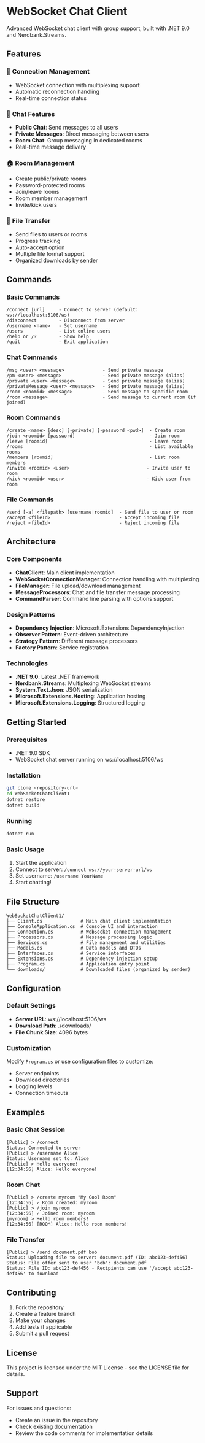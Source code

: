 # WebSocket Chat Client

Advanced WebSocket chat client with group support, built with .NET 9.0 and Nerdbank.Streams.

## Features

### 🔗 **Connection Management**
- WebSocket connection with multiplexing support
- Automatic reconnection handling
- Real-time connection status

### 💬 **Chat Features**
- **Public Chat**: Send messages to all users
- **Private Messages**: Direct messaging between users
- **Room Chat**: Group messaging in dedicated rooms
- Real-time message delivery

### 🏠 **Room Management**
- Create public/private rooms
- Password-protected rooms
- Join/leave rooms
- Room member management
- Invite/kick users

### 📁 **File Transfer**
- Send files to users or rooms
- Progress tracking
- Auto-accept option
- Multiple file format support
- Organized downloads by sender

## Commands

### Basic Commands
```
/connect [url]     - Connect to server (default: ws://localhost:5106/ws)
/disconnect        - Disconnect from server
/username <name>   - Set username
/users             - List online users
/help or /?        - Show help
/quit              - Exit application
```

### Chat Commands
```
/msg <user> <message>              - Send private message
/pm <user> <message>               - Send private message (alias)
/private <user> <message>          - Send private message (alias)
/privateMessage <user> <message>   - Send private message (alias)
/room <roomid> <message>           - Send message to specific room
/room <message>                    - Send message to current room (if joined)
```

### Room Commands
```
/create <name> [desc] [-private] [-password <pwd>]  - Create room
/join <roomid> [password]                           - Join room
/leave [roomid]                                     - Leave room
/rooms                                              - List available rooms
/members [roomid]                                   - List room members
/invite <roomid> <user>                            - Invite user to room
/kick <roomid> <user>                              - Kick user from room
```

### File Commands
```
/send [-a] <filepath> [username|roomid]  - Send file to user or room
/accept <fileId>                         - Accept incoming file
/reject <fileId>                         - Reject incoming file
```

## Architecture

### Core Components
- **ChatClient**: Main client implementation
- **WebSocketConnectionManager**: Connection handling with multiplexing
- **FileManager**: File upload/download management
- **MessageProcessors**: Chat and file transfer message processing
- **CommandParser**: Command line parsing with options support

### Design Patterns
- **Dependency Injection**: Microsoft.Extensions.DependencyInjection
- **Observer Pattern**: Event-driven architecture
- **Strategy Pattern**: Different message processors
- **Factory Pattern**: Service registration

### Technologies
- **.NET 9.0**: Latest .NET framework
- **Nerdbank.Streams**: Multiplexing WebSocket streams
- **System.Text.Json**: JSON serialization
- **Microsoft.Extensions.Hosting**: Application hosting
- **Microsoft.Extensions.Logging**: Structured logging

## Getting Started

### Prerequisites
- .NET 9.0 SDK
- WebSocket chat server running on ws://localhost:5106/ws

### Installation
```bash
git clone <repository-url>
cd WebSocketChatClient1
dotnet restore
dotnet build
```

### Running
```bash
dotnet run
```

### Basic Usage
1. Start the application
2. Connect to server: `/connect ws://your-server-url/ws`
3. Set username: `/username YourName`
4. Start chatting!

## File Structure
```
WebSocketChatClient1/
├── Client.cs              # Main chat client implementation
├── ConsoleApplication.cs  # Console UI and interaction
├── Connection.cs          # WebSocket connection management
├── Processors.cs          # Message processing logic
├── Services.cs            # File management and utilities
├── Models.cs              # Data models and DTOs
├── Interfaces.cs          # Service interfaces
├── Extensions.cs          # Dependency injection setup
├── Program.cs             # Application entry point
└── downloads/             # Downloaded files (organized by sender)
```

## Configuration

### Default Settings
- **Server URL**: ws://localhost:5106/ws
- **Download Path**: ./downloads/
- **File Chunk Size**: 4096 bytes

### Customization
Modify `Program.cs` or use configuration files to customize:
- Server endpoints
- Download directories
- Logging levels
- Connection timeouts

## Examples

### Basic Chat Session
```
[Public] > /connect
Status: Connected to server
[Public] > /username Alice
Status: Username set to: Alice
[Public] > Hello everyone!
[12:34:56] Alice: Hello everyone!
```

### Room Chat
```
[Public] > /create myroom "My Cool Room"
[12:34:56] ✓ Room created: myroom
[Public] > /join myroom
[12:34:56] ✓ Joined room: myroom
[myroom] > Hello room members!
[12:34:56] [ROOM] Alice: Hello room members!
```

### File Transfer
```
[Public] > /send document.pdf bob
Status: Uploading file to server: document.pdf (ID: abc123-def456)
Status: File offer sent to user 'bob': document.pdf
Status: File ID: abc123-def456 - Recipients can use '/accept abc123-def456' to download
```

## Contributing

1. Fork the repository
2. Create a feature branch
3. Make your changes
4. Add tests if applicable
5. Submit a pull request

## License

This project is licensed under the MIT License - see the LICENSE file for details.

## Support

For issues and questions:
- Create an issue in the repository
- Check existing documentation
- Review the code comments for implementation details
